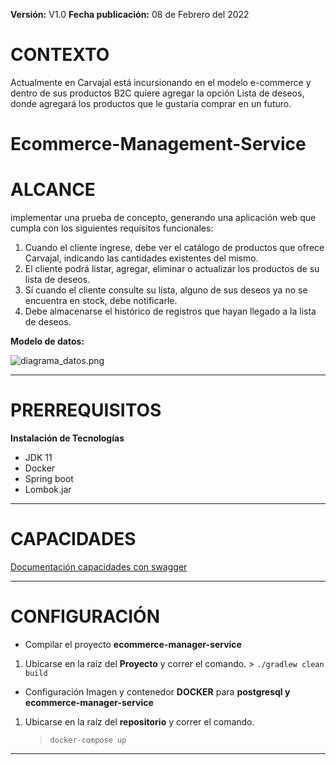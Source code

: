 **Versión:** V1.0
**Fecha publicación:** 08 de Febrero del 2022

# **CONTEXTO**

Actualmente en Carvajal está incursionando en el modelo e-commerce y dentro de sus productos B2C quiere agregar la opción Lista de deseos, donde agregará los productos que le gustaría comprar en un futuro.


# Ecommerce-Management-Service

# ALCANCE

implementar una prueba de concepto, generando una aplicación web que cumpla con los siguientes requisitos funcionales:

 1. Cuando el cliente ingrese, debe ver el catálogo de productos que ofrece Carvajal, indicando las cantidades existentes del mismo.
 2. El cliente podrá listar, agregar, eliminar o actualizar los
    productos de su lista de deseos.
 3. Sí cuando el cliente consulte su lista, alguno de sus deseos ya no
    se encuentra en stock, debe notificarle.
 4. Debe almacenarse el histórico de registros que hayan llegado a la
    lista de deseos.

**Modelo de datos:**

![diagrama_datos.png](/.attachments/modeloDatos_User-management-services-88e7a41a-11aa-4e18-82ad-46cea535f250.png)

---
# PRERREQUISITOS
 **Instalación de Tecnologías**
- JDK 11
- Docker
- Spring boot
- Lombok.jar

---
# CAPACIDADES

[Documentación capacidades con swagger](http://localhost:9000/api/v1/ecommercemanager/swagger-ui.html "Documentación capacidades con swagger")

---
# CONFIGURACIÓN 
 - Compilar el proyecto **ecommerce-manager-service**
 1. Ubicarse en la raíz del **Proyecto** y correr el comando.
        > `./gradlew clean build`

 - Configuración Imagen y contenedor **DOCKER** para **postgresql y ecommerce-manager-service**
 1. Ubicarse en la raíz del **repositorio** y correr el comando.
	> `docker-compose up`

---
